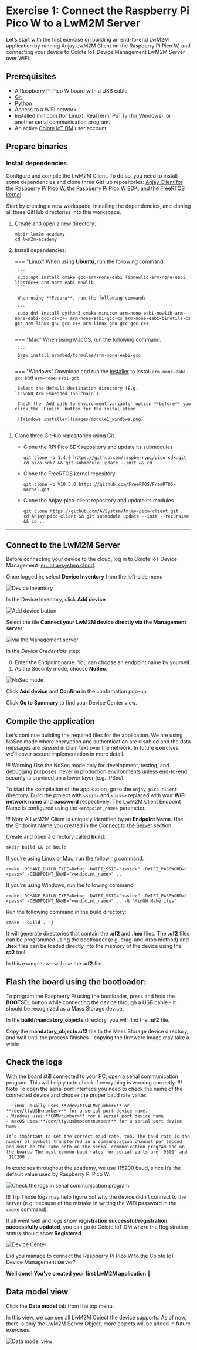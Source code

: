 # Exercise 1: Connect the Raspberry Pi Pico W to a LwM2M Server

Let’s start with the first exercise on building an end-to-end LwM2M application by running Anjay LwM2M Client on the Raspberry Pi Pico W, and connecting your device to Coiote IoT Device Management LwM2M Server over WiFi.

## Prerequisites

* A Raspberry Pi Pico W board with a USB cable
* <a href="https://git-scm.com/downloads" target="_blank">Git</a>
* <a href="https://www.python.org/downloads/" target="_blank">Python</a>
* Access to a WiFi network
* Installed minicom (for Linux), RealTerm, PuTTy (for Windows), or another serial communication program.
* An active [Coiote IoT DM](https://eu.iot.avsystem.cloud/) user account.

## Prepare binaries

### Install dependencies

Configure and compile the LwM2M Client. To do so, you need to install some dependencies and clone three GitHub repositories: [Anjay Client for the Raspberry Pi Pico W](https://github.com/AVSystem/Anjay-pico-client), the [Raspberry Pi Pico W SDK](https://github.com/raspberrypi/pico-sdk), and the [FreeRTOS kernel](https://github.com/FreeRTOS/FreeRTOS-Kernel).

Start by creating a new workspace, installing the dependencies, and cloning all three GitHub directories into this workspace.

1. Create and open a new directory:
    ```
    mkdir lwm2m-academy
    cd lwm2m-academy
    ```

1. Install dependencies:

    === "Linux"
        When using **Ubuntu**, run the following command:

        ```
        sudo apt install cmake gcc-arm-none-eabi libnewlib-arm-none-eabi libstdc++-arm-none-eabi-newlib
        ```

        When using **Fedora**, run the following command:

        ```
        sudo dnf install python3 cmake minicom arm-none-eabi-newlib arm-none-eabi-gcc-cs-c++ arm-none-eabi-gcc-cs arm-none-eabi-binutils-cs gcc-arm-linux-gnu gcc-c++-arm-linux-gnu gcc gcc-c++
        ```

    === "Mac"
        When using MacOS, run the following command:

        ```
        brew install armmbed/formulae/arm-none-eabi-gcc
        ```

    === "Windows"
        Download and run the [installer](https://developer.arm.com/-/media/Files/downloads/gnu-rm/10-2020q4/gcc-arm-none-eabi-10-2020-q4-major-win32.exec) to install `arm-none-eabi-gcc` and `arm-none-eabi-gdb`.

        Select the default destination directory (E.g. `C:\GNU_Arm_Embedded_Toolchain`).

        Check the `Add path to environment variable` option **before** you click the `Finish` button for the installation.

        ![Windows installer](images/module1_windows.png)
---

1. Clone three GitHub repositories using Git.

    * Clone the RPi Pico SDK repository and update its submodules

        ```
        git clone -b 1.4.0 https://github.com/raspberrypi/pico-sdk.git
        cd pico-sdk/ && git submodule update --init && cd ..
        ```

    * Clone the FreeRTOS kernel repository
        ```
        git clone -b V10.5.0 https://github.com/FreeRTOS/FreeRTOS-Kernel.git
        ```

    * Clone the Anjay-pico-client repository and update its modules
        ```
        git clone https://github.com/AVSystem/Anjay-pico-client.git
        cd Anjay-pico-client && git submodule update --init --recursive && cd ..
        ```
---

## Connect to the LwM2M Server

Before connecting your device to the cloud, log in to Coiote IoT Device Management: <a href="https://eu.iot.avsystem.cloud" target="_blank">eu.iot.avsystem.cloud</a>.

Once logged in, select **Device Inventory** from the left-side menu

![Device Inventory](images/device_inventory.PNG)

In the Device Inventory, click **Add device**.

![Add device button](images/ex1.2.png)

Select the tile **Connect your LwM2M device directly via the Management server**.

![via the Management server](images/ex1.3.png)

In the *Device Credentials* step:

0. Enter the Endpoint name. You can choose an endpoint name by yourself.
0. As the Security mode, choose **NoSec**.

![NoSec mode](images/nosec-mode.png)

Click **Add device** and **Confirm** in the confirmation pop-up.

Click **Go to Summary** to find your Device Center view.

## Compile the application
Let’s continue building the required files for the application. We are using NoSec mode where encryption and authentication are disabled and the data messages are passed in plain text over the network. In future exercises, we’ll cover secure implementation in more detail.

!!! Warning
    Use the NoSec mode only for development, testing, and debugging purposes, never in production environments unless end-to-end security is provided on a lower layer (e.g. IPSec).

To start the compilation of the application, go to the `Anjay-pico-client` directory. Build the project with `<ssid>` and `<pass>` replaced with your **WiFi network name** and **password** respectively. The LwM2M Client Endpoint Name is configured using the `<endpoint_name>` parameter.

!!! Note
    A LwM2M Client is uniquely identified by an **Endpoint Name**. Use the Endpoint Name you created in the [Connect to the Server](#connect-to-the-lwm2m-server) section.

Create and open a directory called **build**:
```
mkdir build && cd build
```
If you’re using Linux or Mac, run the following command:
```
cmake -DCMAKE_BUILD_TYPE=Debug -DWIFI_SSID="<ssid>" -DWIFI_PASSWORD="<pass>" -DENDPOINT_NAME="<endpoint_name>" ..
```

If you’re using Windows, run the following command:
```
cmake -DCMAKE_BUILD_TYPE=Debug -DWIFI_SSID="<ssid>" -DWIFI_PASSWORD="<pass>" -DENDPOINT_NAME="<endpoint_name>" .. -G "MinGW Makefiles"
```

Run the following command in the build directory:
```
cmake --build . -j
```

It will generate directories that contain the **.uf2** and **.hex** files. The **.uf2** files can be programmed using the bootloader (e.g. drag-and-drop method) and **.hex** files can be loaded directly into the memory of the device using the **rp2** tool.

In this example, we will use the **.uf2** file.

## Flash the board using the bootloader:
To program the Raspberry Pi using the bootloader, press and hold the **BOOTSEL** button while connecting the device through a USB cable - it should be recognized as a Mass Storage device.

In the **build/mandatory_objects** directory, you will find the **.uf2** file.

Copy the **mandatory_objects.uf2** file to the Mass Storage device directory, and wait until the process finishes - copying the firmware image may take a while

## Check the logs
With the board still connected to your PC, open a serial communication program. This will help you to check if everything is working correctly.
!!! Note
    To open the serial port interface you need to check the name of the connected device and choose the proper baud rate value:

    - Linux usually uses **/dev/ttyACM<number>** or **/dev/ttyUSB<number>** for a serial port device name.
    - Windows uses **COM<number>** for a serial port device name.
    - macOS uses **/dev/tty.usbmodem<number>** for a serial port device name.

    It’s important to set the correct baud rate, too. The baud rate is the number of symbols transferred in a communication channel per second and must be the same both on the serial communication program and on the board. The most common baud rates for serial ports are `9600` and `115200`.

In exercises throughout the academy, we use 115200 baud, since it’s the default value used by Raspberry Pi Pico W.

![Check the logs in serial communication program](images/logs.PNG)

!!! Tip
    Those logs may help figure out why the device didn't connect to the server (e.g. because of the mistake in writing the WiFi password in the `cmake` command).

If all went well and logs show **registration successful/registration successfully updated**, you can go to Coiote IoT DM where the Registration status should show **Registered**.

![Device Center](images/no-sec.png)

Did you manage to connect the Raspberry Pi Pico W to the Coiote IoT Device Management server?

**Well done! You’ve created your first LwM2M application** 👏

## Data model view
Click the **Data model** tab from the top menu.

In this view, we can see all LwM2M Object the device supports. As of now, there is only the LwM2M Server Object, more objects will be added in future exercises.

![Data model view](images/data_model.png)

